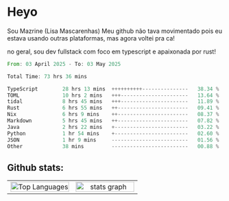 # Heyo

Sou Mazrine (Lisa Mascarenhas)
Meu github não tava movimentado pois eu estava usando outras plataformas, mas agora voltei pra ca!

no geral, sou dev fullstack com foco em typescript e apaixonada por rust!
<!--START_SECTION:waka-->

```rust
From: 03 April 2025 - To: 03 May 2025

Total Time: 73 hrs 36 mins

TypeScript        28 hrs 13 mins  ++++++++++---------------   38.34 %
TOML              10 hrs 2 mins   +++----------------------   13.64 %
tidal             8 hrs 45 mins   +++----------------------   11.89 %
Rust              6 hrs 55 mins   ++-----------------------   09.41 %
Nix               6 hrs 9 mins    ++-----------------------   08.37 %
Markdown          5 hrs 45 mins   ++-----------------------   07.82 %
Java              2 hrs 22 mins   +------------------------   03.22 %
Python            1 hr 54 mins    +------------------------   02.60 %
JSON              1 hr 9 mins     -------------------------   01.56 %
Other             38 mins         -------------------------   00.88 %
```

<!--END_SECTION:waka-->

<!--
**Mazrine/Mazrine** is a ✨ _special_ ✨ repository because its `README.md` (this file) appears on your GitHub profile.

Here are some ideas to get you started:

- 🔭 I’m currently working on ...
- 🌱 I’m currently learning ...
- 👯 I’m looking to collaborate on ...
- 🤔 I’m looking for help with ...
- 💬 Ask me about ...
- 📫 How to reach me: ...
- 😄 Pronouns: ...
- ⚡ Fun fact: ...
-->


## Github stats:

<div align="center">
  <table width="100%">
    <tr>
      <td align="center" width="50%">
        <img src="https://github-readme-stats.vercel.app/api/top-langs/?username=mazrine&theme=tokyonight&layout=donut&langs_count=10&locale=pt-br" width="100%" alt="Top Languages" />
      </td>
      <td align="center" width="50%">
        <img src="https://github-readme-stats-yxqy.vercel.app/api?username=mazrine&hide_title=false&hide_rank=false&show_icons=true&count_private=true&disable_animations=false&theme=midnight-purple&locale=en&hide_border=true&order=1" width="100%" alt="stats graph" />
      </td>
    </tr>
  </table>
</div>
